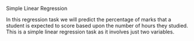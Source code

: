 Simple Linear Regression

In this regression task we will predict the percentage of marks that a student is expected to score based upon the number of hours they studied. This is a simple linear regression task as it involves just two variables.
